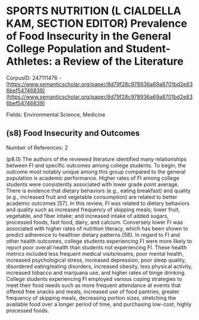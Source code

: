 # SPORTS NUTRITION (L CIALDELLA KAM, SECTION EDITOR) Prevalence of Food Insecurity in the General College Population and Student-Athletes: a Review of the Literature

CorpusID: 247111476 - [https://www.semanticscholar.org/paper/8d79f28c978936a69a8701bd2e836bef54746839](https://www.semanticscholar.org/paper/8d79f28c978936a69a8701bd2e836bef54746839)

Fields: Environmental Science, Medicine

## (s8) Food Insecurity and Outcomes
Number of References: 2

(p8.0) The authors of the reviewed literature identified many relationships between FI and specific outcomes among college students. To begin, the outcome most notably unique among this group compared to the general population is academic performance. Higher rates of FI among college students were consistently associated with lower grade point average. There is evidence that dietary behaviors (e.g., eating breakfast) and quality (e.g., increased fruit and vegetable consumption) are related to better academic outcomes [57]. In this review, FI was related to dietary behaviors and quality such as increased frequency of skipping meals; lower fruit, vegetable, and fiber intake; and increased intake of  added sugars, processed foods, fast food, dairy, and calcium. Conversely lower FI was associated with higher rates of nutrition literacy, which has been shown to predict adherence to healthier dietary patterns [58]. In regard to FI and other health outcomes, college students experiencing FI were more likely to report poor overall health than students not experiencing FI. These health metrics included less frequent medical visits/exams, poor mental health, increased psychological stress, increased depression, poor sleep quality, disordered eating/eating disorders, increased obesity, less physical activity, increased tobacco and marijuana use, and higher rates of binge drinking. College students experiencing FI employed various coping strategies to meet their food needs such as more frequent attendance at events that offered free snacks and meals, increased use of food pantries, greater frequency of skipping meals, decreasing portion sizes, stretching the available food over a longer period of time, and purchasing low-cost, highly processed foods.
